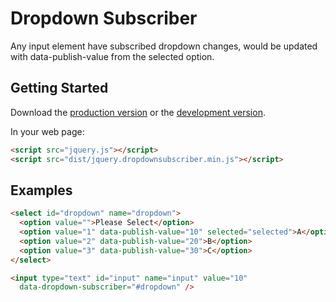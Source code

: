 # Dropdown Subscriber

Any input element have subscribed dropdown changes, would be updated with data-publish-value from the selected option.

## Getting Started

Download the [production version][min] or the [development version][max].

[min]: https://raw.github.com/beata/jquery-dropdownsubscriber/master/dist/jquery.dropdownsubscriber.min.js
[max]: https://raw.github.com/beata/jquery-dropdownsubscriber/master/dist/jquery.dropdownsubscriber.js

In your web page:

```html
<script src="jquery.js"></script>
<script src="dist/jquery.dropdownsubscriber.min.js"></script>
```

## Examples

```html
<select id="dropdown" name="dropdown">
  <option value="">Please Select</option>
  <option value="1" data-publish-value="10" selected="selected">A</option>
  <option value="2" data-publish-value="20">B</option>
  <option value="3" data-publish-value="30">C</option>
</select>

<input type="text" id="input" name="input" value="10"
  data-dropdown-subscriber="#dropdown" />
```
